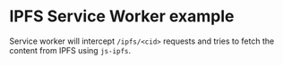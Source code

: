 # IPFS Service Worker example

Service worker will intercept `/ipfs/<cid>` requests and tries to fetch the content from IPFS using `js-ipfs`.